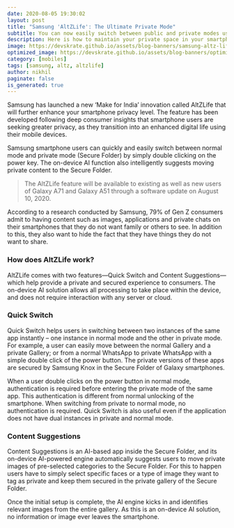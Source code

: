 ```yaml
---
date: 2020-08-05 19:30:02
layout: post
title: "Samsung 'AltZLife': The Ultimate Private Mode"
subtitle: You can now easily switch between public and private modes using AltZLife
description: Here is how to maintain your private space in your smartphone.
image: https://devskrate.github.io/assets/blog-banners/samsung-altz-life.jpg
optimized_image: https://devskrate.github.io/assets/blog-banners/optimized/samsung-altz-life.webp
category: [mobiles]
tags: [samsung, altz, altzlife]
author: nikhil
paginate: false
is_generated: true
---
```


Samsung has launched a new ‘Make for India’ innovation called AltZLife that will further enhance your smartphone privacy level. The feature has been developed following deep consumer insights that smartphone users are seeking greater privacy, as they transition into an enhanced digital life using their mobile devices.

Samsung smartphone users can quickly and easily switch between normal mode and private mode (Secure Folder) by simply double clicking on the power key. The on-device AI function also intelligently suggests moving private content to the Secure Folder.

> The AltZLife feature will be available to existing as well as new users of Galaxy A71 and Galaxy A51 through a software update on August 10, 2020.

According to a research conducted by Samsung, 79% of Gen Z consumers admit to having content such as images, applications and private chats on their smartphones that they do not want family or others to see. In addition to this, they also want to hide the fact that they have things they do not want to share.

### How does AltZLife work?

AltZLife comes with two features—Quick Switch and Content Suggestions—which help provide a private and secured experience to consumers. The on-device AI solution allows all processing to take place within the device, and does not require interaction with any server or cloud.

### Quick Switch

Quick Switch helps users in switching between two instances of the same app instantly – one instance in normal mode and the other in private mode. For example, a user can easily move between the normal Gallery and a private Gallery; or from a normal WhatsApp to private WhatsApp with a simple double click of the power button. The private versions of these apps are secured by Samsung Knox in the Secure Folder of Galaxy smartphones.

When a user double clicks on the power button in normal mode, authentication is required before entering the private mode of the same app. This authentication is different from normal unlocking of the smartphone. When switching from private to normal mode, no authentication is required. Quick Switch is also useful even if the application does not have dual instances in private and normal mode.

### Content Suggestions

Content Suggestions is an AI-based app inside the Secure Folder, and its on-device AI-powered engine automatically suggests users to move private images of pre-selected categories to the Secure Folder. For this to happen users have to simply select specific faces or a type of image they want to tag as private and keep them secured in the private gallery of the Secure Folder.

Once the initial setup is complete, the AI engine kicks in and identifies relevant images from the entire gallery. As this is an on-device AI solution, no information or image ever leaves the smartphone.
